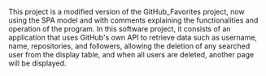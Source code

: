 This project is a modified version of the GitHub_Favorites project, now using the SPA model and with comments explaining the functionalities and operation of the program. In this software project, it consists of an application that uses GitHub's own API to retrieve data such as username, name, repositories, and followers, allowing the deletion of any searched user from the display table, and when all users are deleted, another page will be displayed.
